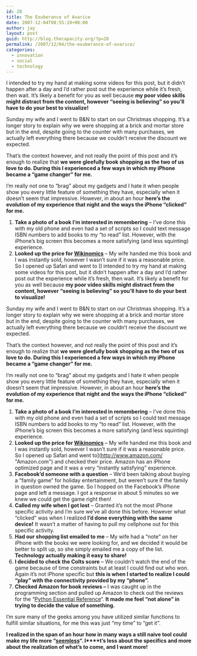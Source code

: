 ```yaml
---
id: 28
title: The Exuberance of Avarice
date: 2007-12-04T08:55:19+00:00
author: jay
layout: post
guid: http://blog.thecapacity.org/?p=28
permalink: /2007/12/04/the-exuberance-of-avarice/
categories:
  - innovation
  - social
  - technology
---
```

I intended to try my hand at making some videos for this post, but it didn&#8217;t happen after a day and I&#8217;d rather post out the experience while it&#8217;s fresh, then wait. It&#8217;s likely a benefit for you as well because **my poor video skills might distract from the content, however &#8220;seeing is believing&#8221; so you&#8217;ll have to do your best to visualize!**

Sunday my wife and I went to B&N to start on our Christmas shopping. It&#8217;s a longer story to explain why we were shopping at a brick and mortar store but in the end, despite going to the counter with many purchases, we actually left everything there because we couldn&#8217;t receive the discount we expected.

That&#8217;s the context however, and not really the point of this post and it&#8217;s enough to realize that **we were gleefully book shopping as the two of us love to do. During this I experienced a few ways in which my iPhone became a &#8220;game changer&#8221; for me.**

I&#8217;m really not one to &#8220;brag&#8221; about my gadgets and I hate it when people show you every little feature of something they have, especially when it doesn&#8217;t seem that impressive. However, in about an hour **here&#8217;s the evolution of my experience that night and the ways the iPhone &#8220;clicked&#8221; for me.**

  1. **Take a photo of a book I&#8217;m interested in remembering** &#8211; I&#8217;ve done this with my old phone and even had a set of scripts so I could text message ISBN numbers to add books to my &#8220;to read&#8221; list. However, with the iPhone&#8217;s big screen this becomes a more satisfying (and less squinting) experience.
  2. **Looked up the price for [Wikinomics](http://www.amazon.com/Wikinomics-Mass-Collaboration-Changes-Everything/dp/1591841380/ref=pd_bbs_sr_1?ie=UTF8&s=books&qid=1196775126&sr=8-1 "Wikinomics")** &#8211; My wife handed me this book and I was instantly sold, however I wasn&#8217;t sure if it was a reasonable price. So I opened up Safari and went to [I intended to try my hand at making some videos for this post, but it didn&#8217;t happen after a day and I&#8217;d rather post out the experience while it&#8217;s fresh, then wait. It&#8217;s likely a benefit for you as well because **my poor video skills might distract from the content, however &#8220;seeing is believing&#8221; so you&#8217;ll have to do your best to visualize!**

Sunday my wife and I went to B&N to start on our Christmas shopping. It&#8217;s a longer story to explain why we were shopping at a brick and mortar store but in the end, despite going to the counter with many purchases, we actually left everything there because we couldn&#8217;t receive the discount we expected.

That&#8217;s the context however, and not really the point of this post and it&#8217;s enough to realize that **we were gleefully book shopping as the two of us love to do. During this I experienced a few ways in which my iPhone became a &#8220;game changer&#8221; for me.**

I&#8217;m really not one to &#8220;brag&#8221; about my gadgets and I hate it when people show you every little feature of something they have, especially when it doesn&#8217;t seem that impressive. However, in about an hour **here&#8217;s the evolution of my experience that night and the ways the iPhone &#8220;clicked&#8221; for me.**

  1. **Take a photo of a book I&#8217;m interested in remembering** &#8211; I&#8217;ve done this with my old phone and even had a set of scripts so I could text message ISBN numbers to add books to my &#8220;to read&#8221; list. However, with the iPhone&#8217;s big screen this becomes a more satisfying (and less squinting) experience.
  2. **Looked up the price for [Wikinomics](http://www.amazon.com/Wikinomics-Mass-Collaboration-Changes-Everything/dp/1591841380/ref=pd_bbs_sr_1?ie=UTF8&s=books&qid=1196775126&sr=8-1 "Wikinomics")** &#8211; My wife handed me this book and I was instantly sold, however I wasn&#8217;t sure if it was a reasonable price. So I opened up Safari and went to](http://www.amazon.com/ "Amazon.com") and checked their price. Amazon has an iPhone optimized page and it was a very &#8220;instantly satisfying&#8221; experience.
  3. **Facebook&#8217;d someone with a question** &#8211; We&#8217;d been talking about buying a &#8220;family game&#8221; for holiday entertainment, but weren&#8217;t sure if the family in question owned the game. So I hopped on the Facebook&#8217;s iPhone page and left a message. I got a response in about 5 minutes so we knew we could get the game right then!
  4. **Called my wife when I got lost** &#8211; Granted it&#8217;s not the most iPhone specific activity and I&#8217;m sure we&#8217;ve all done this before. However what &#8220;clicked&#8221; was when I realized **I&#8217;d done everything with the same device!** It wasn&#8217;t a matter of having to pull my cellphone out for this specific activity.
  5. **Had our shopping list emailed to me** &#8211; My wife had a &#8220;note&#8221; on her iPhone with the books we were looking for, and we decided it would be better to split up, so she simply emailed me a copy of the list. **Technology actually making it easy to share!**
  6. **I decided to check the Colts score** &#8211; We couldn&#8217;t watch the end of the game because of time constraints but at least I could find out who won. Again it&#8217;s not iPhone specific but **this is when I started to realize I could &#8220;play&#8221; with the connectivity provided by my &#8220;phone&#8221;.**
  7. **Checked Amazon for book reviews &#8211;** I was caught up in the programming section and pulled up Amazon to check out the reviews for the &#8220;[Python Essential Reference](http://www.amazon.com/Python-Essential-Reference-Developers-Library/dp/0672328623/ref=sr_1_1?ie=UTF8&s=books&qid=1196775750&sr=8-1 "Python Essential Reference")&#8220;. **It made me feel &#8220;not alone&#8221; in trying to decide the value of something.**

I&#8217;m sure many of the geeks among you have utilized similar functions to fulfill similar situations, for me this was just &#8220;my time&#8221; to &#8220;get it&#8221;.

**I realized in the span of an hour how in many ways a still naive tool could make my life more &#8220;[seemless](http://blog.thecapacity.org/?p=24 "Seemless integration")&#8220;. I****t&#8217;s less about the specifics and more about the realization of what&#8217;s to come, and I want more!**